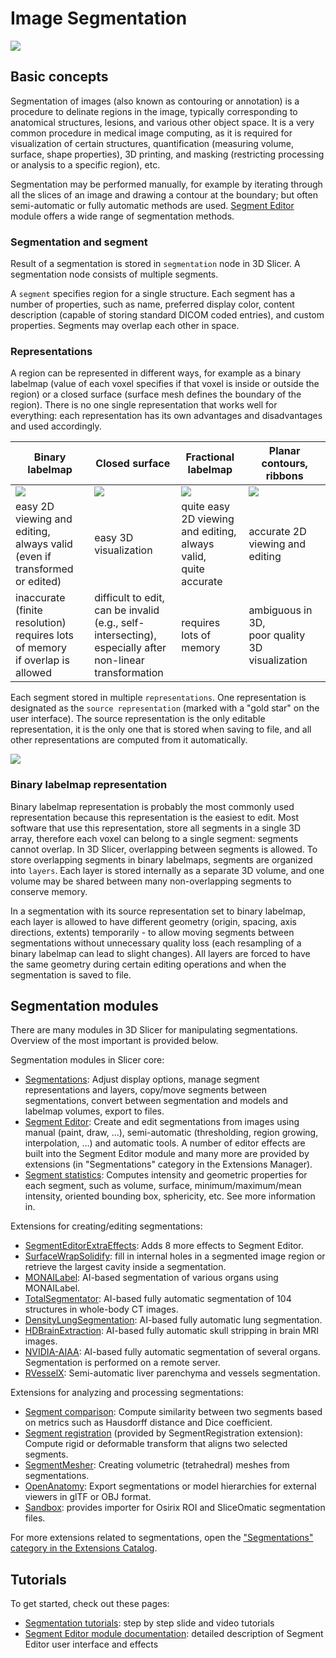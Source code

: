 # Image Segmentation

![](https://github.com/Slicer/Slicer/releases/download/docs-resources/image_segmentation_views.png)

## Basic concepts

Segmentation of images (also known as contouring or annotation) is a procedure to delinate regions in the image, typically corresponding to anatomical structures, lesions, and various other object space.
It is a very common procedure in medical image computing, as it is required for visualization of certain structures, quantification (measuring volume, surface, shape properties), 3D printing, and masking (restricting processing or analysis to a specific region), etc.

Segmentation may be performed manually, for example by iterating through all the slices of an image and drawing a contour at the boundary; but often semi-automatic or fully automatic methods are used. [Segment Editor](modules/segmenteditor.md) module offers a wide range of segmentation methods.

### Segmentation and segment

Result of a segmentation is stored in `segmentation` node in 3D Slicer. A segmentation node consists of multiple segments.

A `segment` specifies region for a single structure. Each segment has a number of properties, such as name, preferred display color, content description (capable of storing standard DICOM coded entries), and custom properties. Segments may overlap each other in space.

### Representations

A region can be represented in different ways, for example as a binary labelmap (value of each voxel specifies if that voxel is inside or outside the region) or a closed surface (surface mesh defines the boundary of the region). There is no one single representation that works well for everything: each representation has its own advantages and disadvantages and used accordingly.

| Binary labelmap                                                               | Closed surface                                                                                          | Fractional labelmap                                             | Planar contours, ribbons                       |
|-------------------------------------------------------------------------------|---------------------------------------------------------------------------------------------------------|-----------------------------------------------------------------|------------------------------------------------|
| ![](https://github.com/Slicer/Slicer/releases/download/docs-resources/image_segmentation_binary_labelmap.png)                                         | ![](https://github.com/Slicer/Slicer/releases/download/docs-resources/image_segmentation_closed_surface.png)                                                                    | ![](https://github.com/Slicer/Slicer/releases/download/docs-resources/image_segmentation_fractional_labelmap.png)                       | ![](https://github.com/Slicer/Slicer/releases/download/docs-resources/image_segmentation_planar_contour_ribbon.png)    |
| easy 2D viewing and editing, <br>always valid (even if<br>transformed or edited)     | easy 3D visualization                                                                                   | quite easy 2D viewing<br>and editing,<br>always valid,<br>quite accurate | accurate 2D viewing and editing                |
| inaccurate (finite resolution)<br>requires lots of memory<br>if overlap is allowed | difficult to edit,<br>can be invalid<br>(e.g., self-intersecting),<br>especially after non-linear<br>transformation | requires lots of memory                                         | ambiguous in 3D,<br>poor quality<br>3D visualization |

Each segment stored in multiple `representations`. One representation is designated as the `source representation` (marked with a "gold star" on the user interface). The source representation is the only editable representation, it is the only one that is stored when saving to file, and all other representations are computed from it automatically.

![](https://github.com/Slicer/Slicer/releases/download/docs-resources/image_segmentation_representations.png)

### Binary labelmap representation

Binary labelmap representation is probably the most commonly used representation because this representation is the easiest to edit. Most software that use this representation, store all segments in a single 3D array, therefore each voxel can belong to a single segment: segments cannot overlap. In 3D Slicer, overlapping between segments is allowed. To store overlapping segments in binary labelmaps, segments are organized into `layers`. Each layer is stored internally as a separate 3D volume, and one volume may be shared between many non-overlapping segments to conserve memory.

In a segmentation with its source representation set to binary labelmap, each layer is allowed to have different geometry (origin, spacing, axis directions, extents) temporarily - to allow moving segments between segmentations without unnecessary quality loss (each resampling of a binary labelmap can lead to slight changes). All layers are forced to have the same geometry during certain editing operations and when the segmentation is saved to file.

## Segmentation modules

There are many modules in 3D Slicer for manipulating segmentations. Overview of the most important is provided below.

Segmentation modules in Slicer core:
- [Segmentations](modules/segmentations.md): Adjust display options, manage segment representations and layers, copy/move segments between segmentations, convert between segmentation and models and labelmap volumes, export to files.
- [Segment Editor](modules/segmenteditor.md): Create and edit segmentations from images using manual (paint, draw, ...), semi-automatic (thresholding, region growing, interpolation, ...) and automatic tools. A number of editor effects are built into the Segment Editor module and many more are provided by extensions (in "Segmentations" category in the Extensions Manager).
- [Segment statistics](modules/segmentstatistics.md): Computes intensity and geometric properties for each segment, such as volume, surface, minimum/maximum/mean intensity, oriented bounding box, sphericity, etc. See more information in.

Extensions for creating/editing segmentations:
- [SegmentEditorExtraEffects](https://github.com/lassoan/SlicerSegmentEditorExtraEffects): Adds 8 more effects to Segment Editor.
- [SurfaceWrapSolidify](https://github.com/sebastianandress/Slicer-SurfaceWrapSolidify): fill in internal holes in a segmented image region or retrieve the largest cavity inside a segmentation.
- [MONAILabel](https://github.com/Project-MONAI/MONAILabel/tree/main/plugins/slicer/MONAILabel): AI-based segmentation of various organs using MONAILabel.
- [TotalSegmentator](https://github.com/lassoan/SlicerTotalSegmentator): AI-based fully automatic segmentation of 104 structures in whole-body CT images.
- [DensityLungSegmentation](https://github.com/pzaffino/SlicerDensityLungSegmentation): AI-based fully automatic lung segmentation.
- [HDBrainExtraction](https://github.com/lassoan/SlicerHDBrainExtraction): AI-based fully automatic skull stripping in brain MRI images.
- [NVIDIA-AIAA](https://github.com/NVIDIA/ai-assisted-annotation-client/tree/master/slicer-plugin): AI-based fully automatic segmentation of several organs. Segmentation is performed on a remote server.
- [RVesselX](https://github.com/R-Vessel-X/SlicerRVXLiverSegmentation): Semi-automatic liver parenchyma and vessels segmentation.

Extensions for analyzing and processing segmentations:
- [Segment comparison](https://www.slicer.org/wiki/Documentation/Nightly/Modules/SegmentComparison): Compute similarity between two segments based on metrics such as Hausdorff distance and Dice coefficient.
- [Segment registration](https://github.com/SlicerRt/SegmentRegistration) (provided by SegmentRegistration extension):
Compute rigid or deformable transform that aligns two selected segments.
- [SegmentMesher](https://github.com/lassoan/SlicerSegmentMesher): Creating volumetric (tetrahedral) meshes from segmentations.
- [OpenAnatomy](https://github.com/PerkLab/SlicerOpenAnatomy): Export segmentations or model hierarchies for external viewers in glTF or OBJ format.
- [Sandbox](https://github.com/PerkLab/SlicerSandbox): provides importer for Osirix ROI and SliceOmatic segmentation files.

For more extensions related to segmentations, open the ["Segmentations" category in the Extensions Catalog](https://extensions.slicer.org/catalog/Segmentation/30893/win).

## Tutorials

To get started, check out these pages:
- [Segmentation tutorials](https://www.slicer.org/wiki/Documentation/Nightly/Training#Segmentation): step by step slide and video tutorials
- [Segment Editor module documentation](modules/segmenteditor.md): detailed description of Segment Editor user interface and effects
